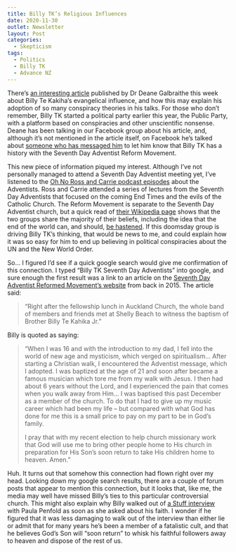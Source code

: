 ```yaml
---
title: Billy TK’s Religious Influences
date: 2020-11-30
outlet: Newsletter
layout: Post
categories:
  - Skepticism
tags:
  - Politics
  - Billy TK
  - Advance NZ
---
```


There’s [an interesting article](https://www.newsroom.co.nz/ideasroom/how-billy-tk-is-using-the-far-right) published by Dr Deane Galbraithe this week about Billy Te Kakiha’s evangelical influence, and how this may explain his adoption of so many conspiracy theories in his talks. For those who don’t remember, Billy TK started a political party earlier this year, the Public Party, with a platform based on conspiracies and other unscientific nonsense. Deane has been talking in our Facebook group about his article, and, although it’s not mentioned in the article itself, on Facebook he’s talked about [someone who has messaged him](https://www.facebook.com/groups/nzskeptics/permalink/10157571771347761/?comment_id=10157572179082761&reply_comment_id=10157572209742761) to let him know that Billy TK has a history with the Seventh Day Adventist Reform Movement.

<!-- more -->

This new piece of information piqued my interest. Although I’ve not personally managed to attend a Seventh Day Adventist meeting yet, I’ve listened to the [Oh No Ross and Carrie podcast episodes](https://ohnopodcast.com/investigations/2017/2/3/ross-and-carrie-await-the-end-times-part-1-amazing-facts-edition) about the Adventists. Ross and Carrie attended a series of lectures from the Seventh Day Adventists that focused on the coming End Times and the evils of the Catholic Church. The Reform Movement is separate to the Seventh Day Adventist church, but a quick read of [their Wikipedia page](https://en.wikipedia.org/wiki/Seventh_Day_Adventist_Reform_Movement) shows that the two groups share the majority of their beliefs, including the idea that the end of the world can, and should, [be hastened](https://en.wikipedia.org/wiki/Last_Generation_Theology#Hastening_Eschatology). If this doomsday group is driving Billy TK’s thinking, that would be news to me, and could explain how it was so easy for him to end up believing in political conspiracies about the UN and the New World Order.

So… I figured I’d see if a quick google search would give me confirmation of this connection. I typed “Billy TK Seventh Day Adventists” into google, and sure enough the first result was a link to an article on the [Seventh Day Adventist Reformed Movement’s website](https://www.sdarm.org.au/news/2015/02/23/baptism-new-zealand/) from back in 2015. The article said:


> “Right after the fellowship lunch in Auckland Church, the whole band of members and friends met at Shelly Beach to witness the baptism of Brother Billy Te Kahika Jr.”

Billy is quoted as saying:


> “When I was 16 and with the introduction to my dad, I fell into the world of new age and mysticism, which verged on spiritualism... After starting a Christian walk, I encountered the Adventist message, which I adopted.  I was baptized at the age of 21 and soon after became a famous musician which tore me from my walk with Jesus.  I then had about 6 years without the Lord, and I experienced the pain that comes when you walk away from Him... I was baptised this past December as a member of the church. To do that I had to give up my music career which had been my life – but compared with what God has done for me this is a small price to pay on my part to be in God’s family.
>
> I pray that with my recent election to help church missionary work that God will use me to bring other people home to His church in preparation for His Son’s soon return to take His children home to heaven. Amen.”

Huh. It turns out that somehow this connection had flown right over my head. Looking down my google search results, there are a couple of forum posts that appear to mention this connection, but it looks that, like me, the media may well have missed Billy’s ties to this particular controversial church. This might also explain why Billy walked out of [a Stuff interview](https://www.stuff.co.nz/national/stuff-circuit/300131103/false-profit-full-and-unedited-video-with-advance-nz-coleader-billy-te-kahika) with Paula Penfold as soon as she asked about his faith. I wonder if he figured that it was less damaging to walk out of the interview than either lie or admit that for many years he’s been a member of a fatalistic cult, and that he believes God’s Son will “soon return” to whisk his faithful followers away to heaven and dispose of the rest of us.
